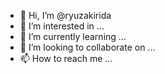 - 👋 Hi, I’m @ryuzakirida
- 👀 I’m interested in ...
- 🌱 I’m currently learning ...
- 💞️ I’m looking to collaborate on ...
- 📫 How to reach me ...

<!---
ryuzakirida/ryuzakirida is a ✨ special ✨ repository because its `README.md` (this file) appears on your GitHub profile.
You can click the Preview link to take a look at your changes.
--->
